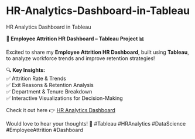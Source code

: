 # HR-Analytics-Dashboard-in-Tableau
HR Analytics Dashboard in Tableau



**🚀 Employee Attrition HR Dashboard – Tableau Project 📊**  

Excited to share my **Employee Attrition HR Dashboard**, built using **Tableau**, to analyze workforce trends and improve retention strategies!  

🔍 **Key Insights:**  
✅ Attrition Rate & Trends  
✅ Exit Reasons & Retention Analysis  
✅ Department & Tenure Breakdown  
✅ Interactive Visualizations for Decision-Making  

Check it out here 👉 [HR Analytics Dashboard](https://public.tableau.com/app/profile/prashantkumar.sundge/viz/Book1_17424725873220/HRANANLYTICSDASHBOARD?publish=yes)  

Would love to hear your thoughts! 🚀 #Tableau #HRAnalytics #DataScience #EmployeeAttrition #Dashboard
